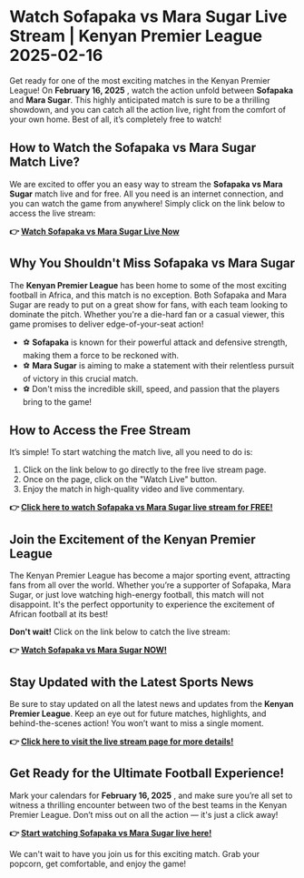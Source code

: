 # Watch Sofapaka vs Mara Sugar Live Stream | Kenyan Premier League 2025-02-16

Get ready for one of the most exciting matches in the Kenyan Premier League! On **February 16, 2025** , watch the action unfold between **Sofapaka** and **Mara Sugar**. This highly anticipated match is sure to be a thrilling showdown, and you can catch all the action live, right from the comfort of your own home. Best of all, it’s completely free to watch!

## How to Watch the Sofapaka vs Mara Sugar Match Live?

We are excited to offer you an easy way to stream the **Sofapaka vs Mara Sugar** match live and for free. All you need is an internet connection, and you can watch the game from anywhere! Simply click on the link below to access the live stream:

**👉 [Watch Sofapaka vs Mara Sugar Live Now](https://tinyurl.com/livestreamfreeo?st=Sofapaka+vs+Mara+Sugar&si=ghc)**

## Why You Shouldn't Miss Sofapaka vs Mara Sugar

The **Kenyan Premier League** has been home to some of the most exciting football in Africa, and this match is no exception. Both Sofapaka and Mara Sugar are ready to put on a great show for fans, with each team looking to dominate the pitch. Whether you're a die-hard fan or a casual viewer, this game promises to deliver edge-of-your-seat action!

- ⚽ **Sofapaka** is known for their powerful attack and defensive strength, making them a force to be reckoned with.
- ⚽ **Mara Sugar** is aiming to make a statement with their relentless pursuit of victory in this crucial match.
- ⚽ Don't miss the incredible skill, speed, and passion that the players bring to the game!

## How to Access the Free Stream

It’s simple! To start watching the match live, all you need to do is:

1. Click on the link below to go directly to the free live stream page.
2. Once on the page, click on the "Watch Live" button.
3. Enjoy the match in high-quality video and live commentary.

**👉 [Click here to watch Sofapaka vs Mara Sugar live stream for FREE!](https://tinyurl.com/livestreamfreeo?st=Sofapaka+vs+Mara+Sugar&si=ghc)**

## Join the Excitement of the Kenyan Premier League

The Kenyan Premier League has become a major sporting event, attracting fans from all over the world. Whether you’re a supporter of Sofapaka, Mara Sugar, or just love watching high-energy football, this match will not disappoint. It's the perfect opportunity to experience the excitement of African football at its best!

**Don't wait!** Click on the link below to catch the live stream:

**👉 [Watch Sofapaka vs Mara Sugar NOW!](https://tinyurl.com/livestreamfreeo?st=Sofapaka+vs+Mara+Sugar&si=ghc)**

## Stay Updated with the Latest Sports News

Be sure to stay updated on all the latest news and updates from the **Kenyan Premier League**. Keep an eye out for future matches, highlights, and behind-the-scenes action! You won’t want to miss a single moment.

**👉 [Click here to visit the live stream page for more details!](https://tinyurl.com/livestreamfreeo?st=Sofapaka+vs+Mara+Sugar&si=ghc)**

## Get Ready for the Ultimate Football Experience!

Mark your calendars for **February 16, 2025** , and make sure you’re all set to witness a thrilling encounter between two of the best teams in the Kenyan Premier League. Don’t miss out on all the action — it's just a click away!

**👉 [Start watching Sofapaka vs Mara Sugar live here!](https://tinyurl.com/livestreamfreeo?st=Sofapaka+vs+Mara+Sugar&si=ghc)**

We can't wait to have you join us for this exciting match. Grab your popcorn, get comfortable, and enjoy the game!
